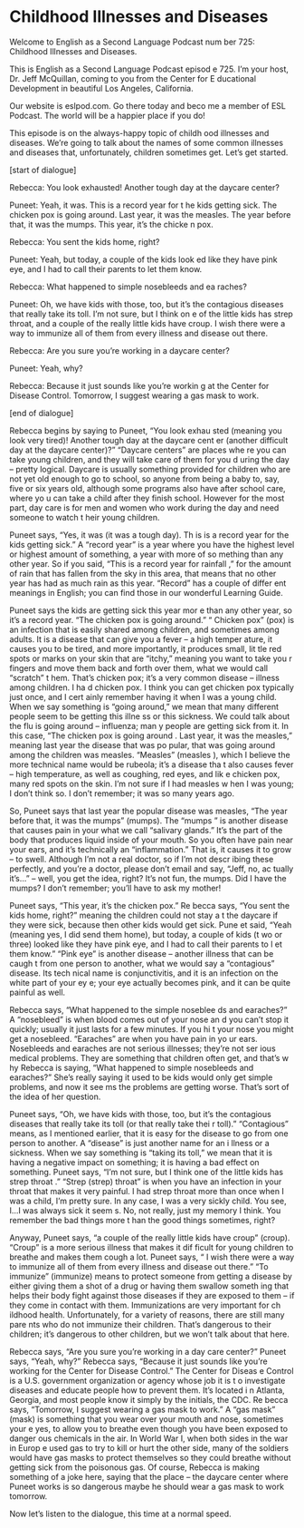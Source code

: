 # Childhood Illnesses and Diseases

Welcome to English as a Second Language Podcast num ber 725: Childhood Illnesses and Diseases.

This is English as a Second Language Podcast episod e 725.  I’m your host, Dr. Jeff McQuillan, coming to you from the Center for E ducational Development in beautiful Los Angeles, California.

Our website is eslpod.com.  Go there today and beco me a member of ESL Podcast.  The world will be a happier place if you do!

This episode is on the always-happy topic of childh ood illnesses and diseases. We’re going to talk about the names of some common illnesses and diseases that, unfortunately, children sometimes get.  Let’s  get started.

[start of dialogue]

Rebecca:  You look exhausted!  Another tough day at  the daycare center?

Puneet:  Yeah, it was.  This is a record year for t he kids getting sick.  The chicken pox is going around.  Last year, it was the  measles.  The year before that, it was the mumps.  This year, it’s the chicke n pox.

Rebecca:  You sent the kids home, right?

Puneet:  Yeah, but today, a couple of the kids look ed like they have pink eye, and I had to call their parents to let them know.

Rebecca:  What happened to simple nosebleeds and ea raches?

Puneet:  Oh, we have kids with those, too, but it’s  the contagious diseases that really take its toll.  I’m not sure, but I think on e of the little kids has strep throat, and a couple of the really little kids have croup.  I wish there were a way to immunize all of them from every illness and disease  out there.

Rebecca:  Are you sure you’re working in a daycare center?

Puneet:  Yeah, why?

Rebecca:  Because it just sounds like you’re workin g at the Center for Disease Control.  Tomorrow, I suggest wearing a gas mask to  work.

 [end of dialogue]

Rebecca begins by saying to Puneet, “You look exhau sted (meaning you look very tired)!  Another tough day at the daycare cent er (another difficult day at the daycare center)?”  “Daycare centers” are places whe re you can take young children, and they will take care of them for you d uring the day – pretty logical. Daycare is usually something provided for children who are not yet old enough to go to school, so anyone from being a baby to, say, five or six years old, although some programs also have after school care, where yo u can take a child after they finish school.  However for the most part, day care is for men and women who work during the day and need someone to watch t heir young children.

Puneet says, “Yes, it was (it was a tough day).  Th is is a record year for the kids getting sick.”  A “record year” is a year where you  have the highest level or highest amount of something, a year with more of so mething than any other year. So if you said, “This is a record year for rainfall ,” for the amount of rain that has fallen from the sky in this area, that means that no other year has had as much rain as this year.  “Record” has a couple of differ ent meanings in English; you can find those in our wonderful Learning Guide.

Puneet says the kids are getting sick this year mor e than any other year, so it’s a record year.  “The chicken pox is going around.”  “ Chicken pox” (pox) is an infection that is easily shared among children, and  sometimes among adults.  It is a disease that can give you a fever – a high temper ature, it causes you to be tired, and more importantly, it produces small, lit tle red spots or marks on your skin that are “itchy,” meaning you want to take you r fingers and move them back and forth over them, what we would call “scratch” t hem.  That’s chicken pox; it’s a very common disease – illness among children.  I ha d chicken pox.  I think you can get chicken pox typically just once, and I cert ainly remember having it when I was a young child.  When we say something is “going  around,” we mean that many different people seem to be getting this illne ss or this sickness.  We could talk about the flu is going around – influenza; man y people are getting sick from it.  In this case, “The chicken pox is going around .  Last year, it was the measles,” meaning last year the disease that was po pular, that was going around among the children was measles.  “Measles” (measles ), which I believe the more technical name would be rubeola; it’s a disease tha t also causes fever – high temperature, as well as coughing, red eyes, and lik e chicken pox, many red spots on the skin.  I’m not sure if I had measles w hen I was young; I don’t think so.  I don’t remember; it was so many years ago.

So, Puneet says that last year the popular disease was measles, “The year before that, it was the mumps” (mumps).  The “mumps ” is another disease that causes pain in your what we call “salivary glands.”   It’s the part of the body that produces liquid inside of your mouth.  So you often  have pain near your ears, and it’s technically an “inflammation.”  That is, it causes it to grow – to swell. Although I’m not a real doctor, so if I’m not descr ibing these perfectly, and you’re a doctor, please don’t email and say, “Jeff, no, ac tually it’s…” – well, you get the idea, right?  It’s not fun, the mumps.  Did I have the mumps?  I don’t remember; you’ll have to ask my mother!

Puneet says, “This year, it’s the chicken pox.”  Re becca says, “You sent the kids home, right?” meaning the children could not stay a t the daycare if they were sick, because then other kids would get sick.  Pune et said, “Yeah (meaning yes, I did send them home), but today, a couple of kids (t wo or three) looked like they have pink eye, and I had to call their parents to l et them know.”  “Pink eye” is another disease – another illness that can be caugh t from one person to another, what we would say a “contagious” disease.  Its tech nical name is conjunctivitis, and it is an infection on the white part of your ey e; your eye actually becomes pink, and it can be quite painful as well.

Rebecca says, “What happened to the simple noseblee ds and earaches?”  A “nosebleed” is when blood comes out of your nose an d you can’t stop it quickly; usually it just lasts for a few minutes.  If you hi t your nose you might get a nosebleed.  “Earaches” are when you have pain in yo ur ears.  Nosebleeds and earaches are not serious illnesses; they’re not ser ious medical problems.  They are something that children often get, and that’s w hy Rebecca is saying, “What happened to simple nosebleeds and earaches?”  She’s  really saying it used to be kids would only get simple problems, and now it see ms the problems are getting worse.  That’s sort of the idea of her question.

Puneet says, “Oh, we have kids with those, too, but  it’s the contagious diseases that really take its toll (or that really take thei r toll).”  “Contagious” means, as I mentioned earlier, that it is easy for the disease to go from one person to another.  A “disease” is just another name for an i llness or a sickness.  When we say something is “taking its toll,” we mean that it  is having a negative impact on something; it is having a bad effect on something.  Puneet says, “I’m not sure, but I think one of the little kids has strep throat .”  “Strep (strep) throat” is when you have an infection in your throat that makes it very painful.  I had strep throat more than once when I was a child, I’m pretty sure.   In any case, I was a very sickly child.  You see, I…I was always sick it seem s.  No, not really, just my memory I think.  You remember the bad things more t han the good things sometimes, right?

 Anyway, Puneet says, “a couple of the really little  kids have croup” (croup). “Croup” is a more serious illness that makes it dif ficult for young children to breathe and makes them cough a lot.  Puneet says, “ I wish there were a way to immunize all of them from every illness and disease  out there.”  “To immunize” (immunize) means to protect someone from getting a disease by either giving them a shot of a drug or having them swallow someth ing that helps their body fight against those diseases if they are exposed to  them – if they come in contact with them.  Immunizations are very important for ch ildhood health.  Unfortunately, for a variety of reasons, there are still many pare nts who do not immunize their children.  That’s dangerous to their children; it’s  dangerous to other children, but we won’t talk about that here.

Rebecca says, “Are you sure you’re working in a day care center?”  Puneet says, “Yeah, why?”  Rebecca says, “Because it just sounds  like you’re working for the Center for Disease Control.”  The Center for Diseas e Control is a U.S. government organization or agency whose job it is t o investigate diseases and educate people how to prevent them.  It’s located i n Atlanta, Georgia, and most people know it simply by the initials, the CDC.  Re becca says, “Tomorrow, I suggest wearing a gas mask to work.”  A “gas mask” (mask) is something that you wear over your mouth and nose, sometimes your e yes, to allow you to breathe even though you have been exposed to danger ous chemicals in the air. In World War I, when both sides in the war in Europ e used gas to try to kill or hurt the other side, many of the soldiers would have gas  masks to protect themselves so they could breathe without getting sick from the  poisonous gas.  Of course, Rebecca is making something of a joke here, saying that the place – the daycare center where Puneet works is so dangerous maybe he should wear a gas mask to work tomorrow.

Now let’s listen to the dialogue, this time at a normal speed.
